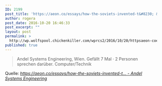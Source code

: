 ```yaml
---
ID: 2199
post_title: 'https://aeon.co/essays/how-the-soviets-invented-t&#8230; &#8211; Andel Systems Engineering'
author: rogera
post_date: 2016-10-20 16:46:33
post_excerpt: ""
layout: post
permalink: >
  http://wp.wolfspool.chickenkiller.com/wprcs2/2016/10/20/httpsaeon-coessayshow-the-soviets-invented-t-andel-systems-engineering/
published: true
---
```

<blockquote>Andel Systems Engineering, Wien. Gefällt 7 Mal · 2 Personen sprechen darüber. Computer/Technik</blockquote>
Quelle: <em><a href="https://www.facebook.com/permalink.php?story_fbid=1596144124013894&amp;id=1543606505934323&amp;notif_t=notify_me_page&amp;notif_id=1476890013953203">https://aeon.co/essays/how-the-soviets-invented-t... - Andel Systems Engineering</a></em>